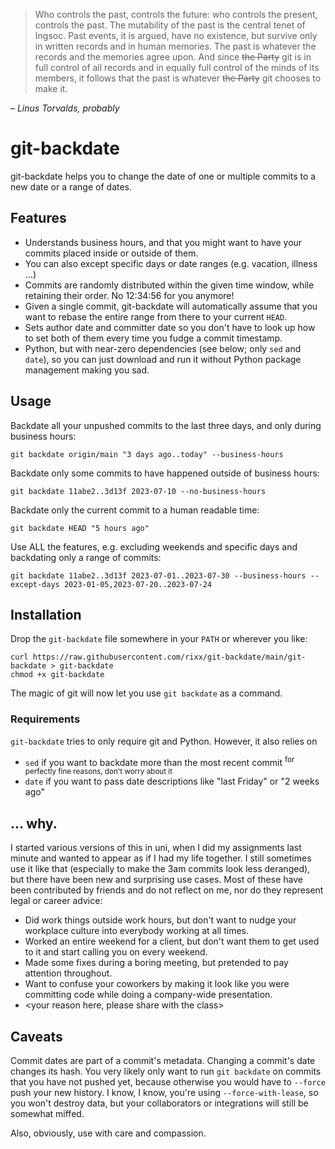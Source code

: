 > Who controls the past, controls the future: who controls the present, controls the past.  The mutability of the past
> is the central tenet of Ingsoc. Past events, it is argued, have no existence, but survive only in written records and
> in human memories. The past is whatever the records and the memories agree upon. And since ~~the Party~~ git is in
> full control of all records and in equally full control of the minds of its members, it follows that the past is
> whatever ~~the Party~~ git chooses to make it.

*– Linus Torvalds, probably*

# git-backdate

git-backdate helps you to change the date of one or multiple commits to a new date or
a range of dates. 

## Features

- Understands business hours, and that you might want to have your commits placed inside or outside of them.
- You can also except specific days or date ranges (e.g. vacation, illness …)
- Commits are randomly distributed within the given time window, while retaining their order. No 12:34:56 for you
  anymore!
- Given a single commit, git-backdate will automatically assume that you want to rebase the entire range from there to
  your current `HEAD`.
- Sets author date and committer date so you don't have to look up how to set both of them every time you fudge a commit
  timestamp.
- Python, but with near-zero dependencies (see below; only `sed` and `date`), so you can just download and run it
  without Python package management making you sad.


## Usage

Backdate all your unpushed commits to the last three days, and only during business hours:

```shell
git backdate origin/main "3 days ago..today" --business-hours
```

Backdate only some commits to have happened outside of business hours:

```shell
git backdate 11abe2..3d13f 2023-07-10 --no-business-hours
```

Backdate only the current commit to a human readable time:

```shell
git backdate HEAD "5 hours ago"
```

Use ALL the features, e.g. excluding weekends and specific days and backdating only a range of commits:

```shell
git backdate 11abe2..3d13f 2023-07-01..2023-07-30 --business-hours --except-days 2023-01-05,2023-07-20..2023-07-24
```

## Installation

Drop the `git-backdate` file somewhere in your `PATH` or wherever you like:

```shell
curl https://raw.githubusercontent.com/rixx/git-backdate/main/git-backdate > git-backdate
chmod +x git-backdate
```

The magic of git will now let you use `git backdate` as a command.


### Requirements

`git-backdate` tries to only require git and Python. However, it also relies on

- `sed` if you want to backdate more than the most recent commit <sup>for perfectly fine reasons, don't worry about it</sup>
- `date` if you want to pass date descriptions like "last Friday" or "2 weeks ago"

## … why.

I started various versions of this in uni, when I did my assignments last minute and wanted to appear as if I had my
life together. I still sometimes use it like that (especially to make the 3am commits look less deranged), but there
have been new and surprising use cases. Most of these have been contributed by friends and do not reflect on me, nor do
they represent legal or career advice:

- Did work things outside work hours, but don't want to nudge your workplace culture into everybody working at all times.
- Worked an entire weekend for a client, but don't want them to get used to it and start calling you on every weekend.
- Made some fixes during a boring meeting, but pretended to pay attention throughout.
- Want to confuse your coworkers by making it look like you were committing code while doing a company-wide presentation.
- <your reason here, please share with the class>

## Caveats

Commit dates are part of a commit's metadata. Changing a commit's date changes its hash.
You very likely only want to run `git backdate` on commits that you have not pushed yet,
because otherwise you would have to `--force` push your new history. I know, I know,
you're using `--force-with-lease`, so you won't destroy data, but your collaborators
or integrations will still be somewhat miffed.

Also, obviously, use with care and compassion.
